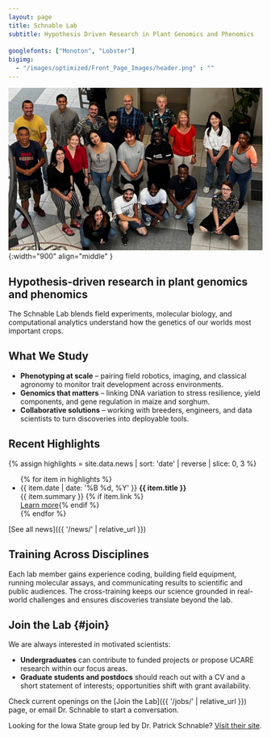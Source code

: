 ```yaml
---
layout: page
title: Schnable Lab
subtitle: Hypothesis Driven Research in Plant Genomics and Phenomics

googlefonts: ["Monoton", "Lobster"]
bigimg:
  - "/images/optimized/Front_Page_Images/header.png" : ""
---
```


<script type="application/ld+json">{% include schema-organization.json %}</script>

![The Schnable Lab](/images/optimized/lab2022_v2.jpg){:width="900" align="middle" }

<div class="hero-banner">
  <h2>Hypothesis-driven research in plant genomics and phenomics</h2>
  <p>The Schnable Lab blends field experiments, molecular biology, and computational analytics understand how the genetics of our worlds most important crops.</p>

## What We Study

- **Phenotyping at scale** – pairing field robotics, imaging, and classical agronomy to monitor trait development across environments.
- **Genomics that matters** – linking DNA variation to stress resilience, yield components, and gene regulation in maize and sorghum.
- **Collaborative solutions** – working with breeders, engineers, and data scientists to turn discoveries into deployable tools.

## Recent Highlights

{% assign highlights = site.data.news | sort: 'date' | reverse | slice: 0, 3 %}
<ul class="news-list">
{% for item in highlights %}
  <li class="news-list__item">
    <time datetime="{{ item.date | date: '%Y-%m-%d' }}">{{ item.date | date: '%B %d, %Y' }}</time>
    <strong>{{ item.title }}</strong><br />
    {{ item.summary }}
    {% if item.link %}<br /><a href="{{ item.link }}">Learn more</a>{% endif %}
  </li>
{% endfor %}
</ul>

[See all news]({{ '/news/' | relative_url }})

## Training Across Disciplines

Each lab member gains experience coding, building field equipment, running molecular assays, and communicating results to scientific and public audiences. The cross-training keeps our science grounded in real-world challenges and ensures discoveries translate beyond the lab.

## Join the Lab {#join}

We are always interested in motivated scientists:

- **Undergraduates** can contribute to funded projects or propose UCARE research within our focus areas.
- **Graduate students and postdocs** should reach out with a CV and a short statement of interests; opportunities shift with grant availability.

Check current openings on the [Join the Lab]({{ '/jobs/' | relative_url }}) page, or email Dr. Schnable to start a conversation.

Looking for the Iowa State group led by Dr. Patrick Schnable? [Visit their site](https://schnablelab.plantgenomics.iastate.edu/).
